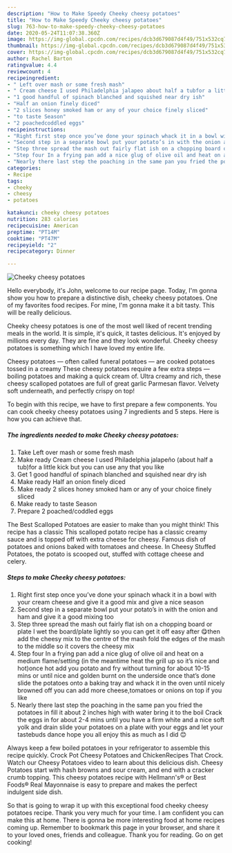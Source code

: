 ```yaml
---
description: "How to Make Speedy Cheeky cheesy potatoes"
title: "How to Make Speedy Cheeky cheesy potatoes"
slug: 763-how-to-make-speedy-cheeky-cheesy-potatoes
date: 2020-05-24T11:07:38.360Z
image: https://img-global.cpcdn.com/recipes/dcb3d679087d4f49/751x532cq70/cheeky-cheesy-potatoes-recipe-main-photo.jpg
thumbnail: https://img-global.cpcdn.com/recipes/dcb3d679087d4f49/751x532cq70/cheeky-cheesy-potatoes-recipe-main-photo.jpg
cover: https://img-global.cpcdn.com/recipes/dcb3d679087d4f49/751x532cq70/cheeky-cheesy-potatoes-recipe-main-photo.jpg
author: Rachel Barton
ratingvalue: 4.4
reviewcount: 4
recipeingredient:
- " Left over mash or some fresh mash"
- " Cream cheese I used Philadelphia jalapeo about half a tubfor a little kick but you can use any that you like"
- "1 good handful of spinach blanched and squished near dry ish"
- "Half an onion finely diced"
- "2 slices honey smoked ham or any of your choice finely sliced"
- "to taste Season"
- "2 poachedcoddled eggs"
recipeinstructions:
- "Right first step once you’ve done your spinach whack it in a bowl with your cream cheese and give it a good mix and give a nice season"
- "Second step in a separate bowl put your potato’s in with the onion and ham and give it a good mixing too"
- "Step three spread the mash out fairly flat ish on a chopping board or plate I wet the board/plate lightly so you can get it off easy after 😋then add the cheesy mix to the centre of the mash fold the edges of the mash to the middle so it covers the cheesy mix"
- "Step four In a frying pan add a nice glug of olive oil and heat on a medium flame/setting (in the meantime heat the grill up so it’s nice and hot)once hot add you potato and fry without turning for about 10-15 mins or until nice and golden burnt on the underside once that’s done slide the potatoes onto a baking tray and whack it in the oven until nicely browned off you can add more cheese,tomatoes or onions on top if you like"
- "Nearly there last step the poaching in the same pan you fried the potatoes in fill it about 2 inches high with water bring it to the boil Crack the eggs in for about 2-4 mins until you have a firm white and a nice soft yolk and drain slide your potatoes on a plate with your eggs and let your tastebuds dance hope you all enjoy this as much as I did 😊"
categories:
- Recipe
tags:
- cheeky
- cheesy
- potatoes

katakunci: cheeky cheesy potatoes 
nutrition: 283 calories
recipecuisine: American
preptime: "PT14M"
cooktime: "PT47M"
recipeyield: "2"
recipecategory: Dinner

---
```



![Cheeky cheesy potatoes](https://img-global.cpcdn.com/recipes/dcb3d679087d4f49/751x532cq70/cheeky-cheesy-potatoes-recipe-main-photo.jpg)

Hello everybody, it's John, welcome to our recipe page. Today, I'm gonna show you how to prepare a distinctive dish, cheeky cheesy potatoes. One of my favorites food recipes. For mine, I'm gonna make it a bit tasty. This will be really delicious.

Cheeky cheesy potatoes is one of the most well liked of recent trending meals in the world. It is simple, it's quick, it tastes delicious. It's enjoyed by millions every day. They are fine and they look wonderful. Cheeky cheesy potatoes is something which I have loved my entire life.

Cheesy potatoes — often called funeral potatoes — are cooked potatoes tossed in a creamy These cheesy potatoes require a few extra steps — boiling potatoes and making a quick cream of. Ultra creamy and rich, these cheesy scalloped potatoes are full of great garlic Parmesan flavor. Velvety soft underneath, and perfectly crispy on top!


To begin with this recipe, we have to first prepare a few components. You can cook cheeky cheesy potatoes using 7 ingredients and 5 steps. Here is how you can achieve that.

<!--inarticleads1-->

##### The ingredients needed to make Cheeky cheesy potatoes:

1. Take  Left over mash or some fresh mash
1. Make ready  Cream cheese I used Philadelphia jalapeño (about half a tub)for a little kick but you can use any that you like
1. Get 1 good handful of spinach blanched and squished near dry ish
1. Make ready Half an onion finely diced
1. Make ready 2 slices honey smoked ham or any of your choice finely sliced
1. Make ready to taste Season
1. Prepare 2 poached/coddled eggs


The Best Scalloped Potatoes are easier to make than you might think! This recipe has a classic This scalloped potato recipe has a classic creamy sauce and is topped off with extra cheese for cheesy. Famous dish of potatoes and onions baked with tomatoes and cheese. In Cheesy Stuffed Potatoes, the potato is scooped out, stuffed with cottage cheese and celery. 

<!--inarticleads2-->

##### Steps to make Cheeky cheesy potatoes:

1. Right first step once you’ve done your spinach whack it in a bowl with your cream cheese and give it a good mix and give a nice season
1. Second step in a separate bowl put your potato’s in with the onion and ham and give it a good mixing too
1. Step three spread the mash out fairly flat ish on a chopping board or plate I wet the board/plate lightly so you can get it off easy after 😋then add the cheesy mix to the centre of the mash fold the edges of the mash to the middle so it covers the cheesy mix
1. Step four In a frying pan add a nice glug of olive oil and heat on a medium flame/setting (in the meantime heat the grill up so it’s nice and hot)once hot add you potato and fry without turning for about 10-15 mins or until nice and golden burnt on the underside once that’s done slide the potatoes onto a baking tray and whack it in the oven until nicely browned off you can add more cheese,tomatoes or onions on top if you like
1. Nearly there last step the poaching in the same pan you fried the potatoes in fill it about 2 inches high with water bring it to the boil Crack the eggs in for about 2-4 mins until you have a firm white and a nice soft yolk and drain slide your potatoes on a plate with your eggs and let your tastebuds dance hope you all enjoy this as much as I did 😊


Always keep a few boiled potatoes in your refrigerator to assemble this recipe quickly. Crock Pot Cheesy Potatoes and ChickenRecipes That Crock. Watch our Cheesy Potatoes video to learn about this delicious dish. Cheesy Potatoes start with hash browns and sour cream, and end with a cracker crumb topping. This cheesy potatoes recipe with Hellmann&#39;s® or Best Foods® Real Mayonnaise is easy to prepare and makes the perfect indulgent side dish. 

So that is going to wrap it up with this exceptional food cheeky cheesy potatoes recipe. Thank you very much for your time. I am confident you can make this at home. There is gonna be more interesting food at home recipes coming up. Remember to bookmark this page in your browser, and share it to your loved ones, friends and colleague. Thank you for reading. Go on get cooking!
